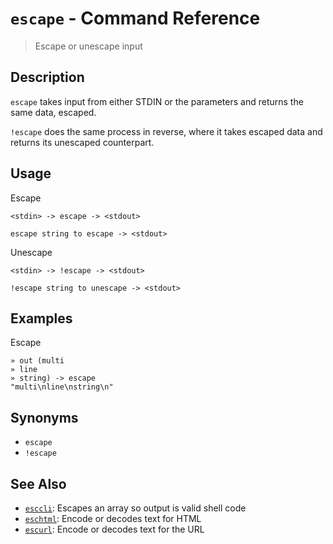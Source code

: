# `escape` - Command Reference

> Escape or unescape input 

## Description

`escape` takes input from either STDIN or the parameters and returns the same
data, escaped.

`!escape` does the same process in reverse, where it takes escaped data and
returns its unescaped counterpart.

## Usage

Escape

```
<stdin> -> escape -> <stdout>

escape string to escape -> <stdout>
```

Unescape

```
<stdin> -> !escape -> <stdout>

!escape string to unescape -> <stdout>
```

## Examples

Escape

```
» out (multi
» line
» string) -> escape
"multi\nline\nstring\n" 
```

## Synonyms

* `escape`
* `!escape`


## See Also

* [`esccli`](../commands/esccli.md):
  Escapes an array so output is valid shell code
* [`eschtml`](../commands/eschtml.md):
  Encode or decodes text for HTML
* [`escurl`](../commands/escurl.md):
  Encode or decodes text for the URL
